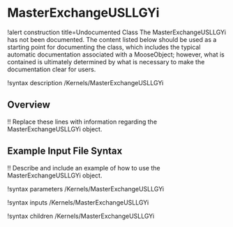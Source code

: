 # MasterExchangeUSLLGYi

!alert construction title=Undocumented Class
The MasterExchangeUSLLGYi has not been documented. The content listed below should be used as a starting point for
documenting the class, which includes the typical automatic documentation associated with a
MooseObject; however, what is contained is ultimately determined by what is necessary to make the
documentation clear for users.

!syntax description /Kernels/MasterExchangeUSLLGYi

## Overview

!! Replace these lines with information regarding the MasterExchangeUSLLGYi object.

## Example Input File Syntax

!! Describe and include an example of how to use the MasterExchangeUSLLGYi object.

!syntax parameters /Kernels/MasterExchangeUSLLGYi

!syntax inputs /Kernels/MasterExchangeUSLLGYi

!syntax children /Kernels/MasterExchangeUSLLGYi
